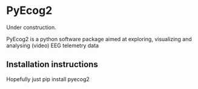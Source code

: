 # PyEcog2 

Under construction.

PyEcog2 is a python software package aimed at exploring, visualizing and analysing (video) EEG telemetry data

## Installation instructions

Hopefully just pip install pyecog2
